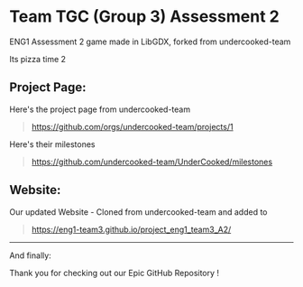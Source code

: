 # Team TGC (Group 3) Assessment 2
ENG1 Assessment 2 game made in LibGDX, forked from undercooked-team

Its pizza time 2

## Project Page:
Here's the project page from undercooked-team
> https://github.com/orgs/undercooked-team/projects/1

Here's their milestones
> https://github.com/undercooked-team/UnderCooked/milestones

## Website:
Our updated Website - Cloned from undercooked-team and added to
> https://eng1-team3.github.io/project_eng1_team3_A2/

---
And finally:

Thank you for checking out our Epic GitHub Repository !

